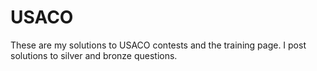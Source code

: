 # USACO
These are my solutions to USACO contests and the training page. I post solutions to silver and bronze questions.
